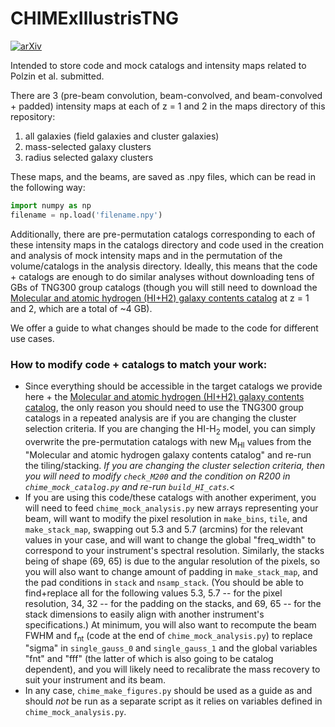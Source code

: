 # CHIMExIllustrisTNG
[![arXiv](https://img.shields.io/badge/arXiv-2404.01382-b31b1b)](https://arxiv.org/abs/2404.01382)

Intended to store code and mock catalogs and intensity maps related to Polzin et al. submitted.

There are 3 (pre-beam convolution, beam-convolved, and beam-convolved + padded) intensity maps at each of z = 1 and 2 in the maps directory of this repository:
1. all galaxies (field galaxies and cluster galaxies)
2. mass-selected galaxy clusters
3. radius selected galaxy clusters

These maps, and the beams, are saved as .npy files, which can be read in the following way:
```python
import numpy as np
filename = np.load('filename.npy')
```

Additionally, there are pre-permutation catalogs corresponding to each of these intensity maps in the catalogs directory and code used in the creation and analysis of mock intensity maps and in the permutation of the volume/catalogs in the analysis directory. Ideally, this means that the code + catalogs are enough to do similar analyses without downloading tens of GBs of TNG300 group catalogs (though you will still need to download the [Molecular and atomic hydrogen (HI+H2) galaxy contents catalog](https://www.tng-project.org/data/docs/specifications/#sec5i) at z = 1 and 2, which are a total of \~4 GB).

We offer a guide to what changes should be made to the code for different use cases.

### How to modify code + catalogs to match your work:
- Since everything should be accessible in the target catalogs we provide here + the [Molecular and atomic hydrogen (HI+H2) galaxy contents catalog](https://www.tng-project.org/data/docs/specifications/#sec5i), the only reason you should need to use the TNG300 group catalogs in a repeated analysis are if you are changing the cluster selection criteria. If you are changing the HI-H<sub>2</sub> model, you can simply overwrite the pre-permutation catalogs with new M<sub>HI</sub> values from the "Molecular and atomic hydrogen galaxy contents catalog" and re-run the tiling/stacking. *If you are changing the cluster selection criteria, then you will need to modify `check_M200` and the condition on R200 in `chime_mock_catalog.py` and re-run `build_HI_cats`.*<
- If you are using this code/these catalogs with another experiment, you will need to feed `chime_mock_analysis.py` new arrays representing your beam, will want to modify the pixel resolution in `make_bins`, `tile`, and `make_stack_map`, swapping out 5.3 and 5.7 (arcmins) for the relevant values in your case, and will want to change the global "freq_width" to correspond to your instrument's spectral resolution. Similarly, the stacks being of shape (69, 65) is due to the angular resolution of the pixels, so you will also want to change amount of padding in `make_stack_map`, and the pad conditions in `stack` and `nsamp_stack`. (You should be able to find+replace all for the following values 5.3, 5.7 -- for the pixel resolution, 34, 32 -- for the padding on the stacks, and 69, 65 -- for the stack dimensions to easily align with another instrument's specifications.) At minimum, you will also want to recompute the beam FWHM and f<sub>nt</sub> (code at the end of `chime_mock_analysis.py`) to replace "sigma" in `single_gauss_0` and `single_gauss_1` and the global variables "fnt" and "fff" (the latter of which is also going to be catalog dependent), and you will likely need to recalibrate the mass recovery to suit your instrument and its beam.
- In any case, `chime_make_figures.py` should be used as a guide as and should *not* be run as a separate script as it relies on variables defined in `chime_mock_analysis.py`.

